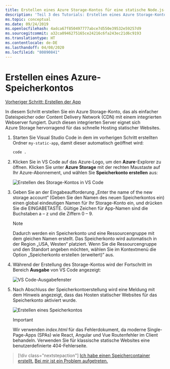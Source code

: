 ```yaml
---
title: Erstellen eines Azure Storage-Kontos für eine statische Node.js-Website in Visual Studio Code
description: 'Teil 3 des Tutorials: Erstellen eines Azure Storage-Kontos'
ms.topic: conceptual
ms.date: 09/24/2019
ms.openlocfilehash: 4adca67f850497777abce7d550e39532e59257d9
ms.sourcegitcommit: a32ca0946275165ce24216c6fa243ec21d6c9193
ms.translationtype: HT
ms.contentlocale: de-DE
ms.lasthandoff: 04/08/2020
ms.locfileid: "80890841"
---
```

# <a name="create-an-azure-storage-account"></a>Erstellen eines Azure-Speicherkontos

[Vorheriger Schritt: Erstellen der App](tutorial-vscode-static-website-node-02.md)

In diesem Schritt erstellen Sie ein Azure Storage-Konto, das als einfacher Dateispeicher oder Content Delivery Network (CDN) mit einem integrierten Webserver fungiert. Durch diesen integrierten Server eignet sich Azure Storage hervorragend für das schnelle Hosting statischer Websites.

1. Starten Sie Visual Studio Code in dem im vorherigen Schritt erstellten Ordner `my-static-app`, damit dieser automatisch geöffnet wird:

    ```bash
    code .
    ```

1. Klicken Sie in VS Code auf das Azure-Logo, um den **Azure**-Explorer zu öffnen. Klicken Sie unter **Azure Storage** mit der rechten Maustaste auf Ihr Azure-Abonnement, und wählen Sie **Speicherkonto erstellen** aus:

    ![Erstellen des Storage-Kontos in VS Code](media/static-website/create-storage-account.png)

1. Geben Sie an der Eingabeaufforderung „Enter the name of the new storage account“ (Geben Sie den Namen des neuen Speicherkontos ein) einen global eindeutigen Namen für Ihr Storage-Konto ein, und drücken Sie die EINGABETASTE. Gültige Zeichen für App-Namen sind die Buchstaben a – z und die Ziffern 0 – 9.

    > [!NOTE]
    > Dadurch werden ein Speicherkonto und eine Ressourcengruppe mit dem gleichen Namen erstellt. Das Speicherkonto wird automatisch in der Region „USA, Westen“ platziert. Wenn Sie die Ressourcengruppe und den Standort angeben möchten, wählen Sie im Kontextmenü die Option „Speicherkonto erstellen (erweitert)“ aus.

1. Während der Erstellung des Storage-Kontos wird der Fortschritt im Bereich **Ausgabe** von VS Code angezeigt:

    ![VS Code-Ausgabefenster ](media/static-website/output-storage.png)

1. Nach Abschluss der Speicherkontoerstellung wird eine Meldung mit dem Hinweis angezeigt, dass das Hosten statischer Websites für das Speicherkonto aktiviert wurde.

    ![Erstellen eines Speicherkontos](media/static-website/static-website-enabled-notification.png)

    > [!IMPORTANT]
    > Wir verwenden *index.html* für das Fehlerdokument, da moderne Single-Page-Apps (SPAs) wie React, Angular und Vue Routenfehler im Client behandeln. Verwenden Sie für klassische statische Websites eine benutzerdefinierte 404-Fehlerseite.

> [!div class="nextstepaction"]
> [Ich habe einen Speichercontainer erstellt.](tutorial-vscode-static-website-node-04.md) [Bei mir ist ein Problem aufgetreten.](https://www.research.net/r/PWZWZ52?tutorial=node-deployment-staticwebsite&step=create-storage)
